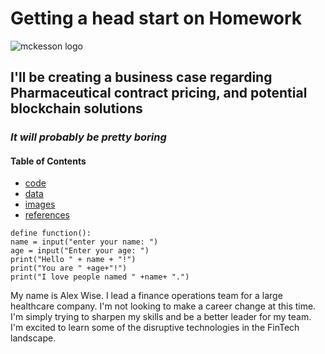 # Getting a head start on Homework
![mckesson logo](https://github.com/alexgwise/Oct_24/blob/main/images/mckesson-logo.png)
## I'll be creating a business case regarding Pharmaceutical contract pricing, and potential blockchain solutions
### *It will probably be pretty boring*
#### Table of Contents
- [code](https://github.com/alexgwise/Oct_24/tree/main/code)
- [data](https://github.com/alexgwise/Oct_24/tree/main/data)
- [images](https://github.com/alexgwise/Oct_24/tree/main/images)
- [references](https://github.com/alexgwise/Oct_24/tree/main/references)
```````
define function():
name = input("enter your name: ")
age = input("Enter your age: ")
print("Hello " + name + "!")
print("You are " +age+"!")
print("I love people named " +name+ ".")
````````

My name is Alex Wise. I lead a finance operations team for a large healthcare company. I'm not looking to make a
career change at this time. I'm simply trying to sharpen my skills and be a better leader for my team. I'm excited
to learn some of the disruptive technologies in the FinTech landscape.
